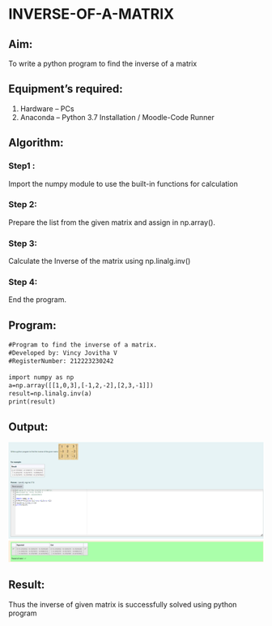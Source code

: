 # INVERSE-OF-A-MATRIX
## Aim:
To write a python program to find the inverse of a matrix
## Equipment’s required:
1. 	Hardware – PCs
2. 	Anaconda – Python 3.7 Installation / Moodle-Code Runner
## Algorithm:
### Step1 : 
Import the numpy module to use the built-in functions for calculation

### Step 2: 
Prepare the list from the given matrix and assign in np.array().

### Step 3: 
Calculate the Inverse of the matrix using np.linalg.inv()

### Step 4: 
End the program.

## Program:
```
#Program to find the inverse of a matrix.
#Developed by: Vincy Jovitha V
#RegisterNumber: 212223230242

import numpy as np
a=np.array([[1,0,3],[-1,2,-2],[2,3,-1]])
result=np.linalg.inv(a)
print(result)
```


## Output:
![alt text](ma3.png)

## Result:
Thus the inverse of given matrix is successfully solved using python program

